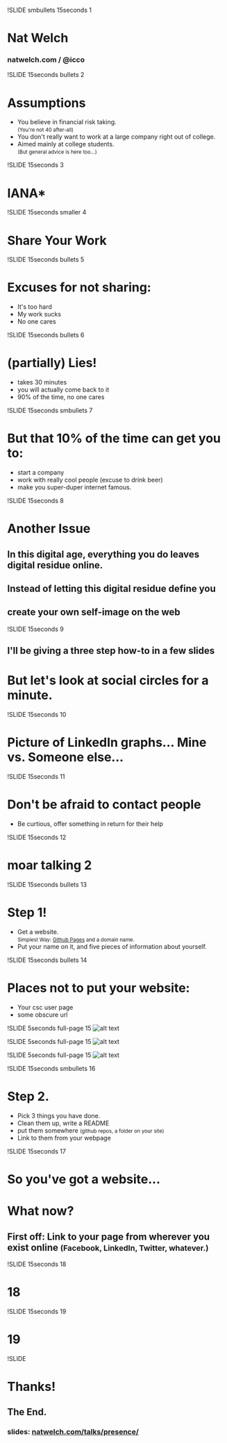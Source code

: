 !SLIDE smbullets 15seconds 1
# Nat Welch 
### natwelch.com  /  @icco

!SLIDE 15seconds bullets 2
# Assumptions

 * You believe in financial risk taking. <br /><small>(You're not 40 after-all)</small>
 * You don't really want to work at a large company right out of college.
 * Aimed mainly at college students. <br /><small>(But general advice is here too...)</small>

!SLIDE 15seconds 3
# IANA*
<!--
I am not a hiring manager, a lawyer, a psychologist, a human resources person, a counselor, etc.
-->

!SLIDE 15seconds smaller 4
# Share Your Work
<!--
# You do all of this work in college
## you write papers
## do projects
## and generally make cool shit
# but all of it just sits there
# why don't you share it?
-->

!SLIDE 15seconds bullets 5
# Excuses for not sharing:

 * It's too hard
 * My work sucks
 * No one cares

!SLIDE 15seconds bullets 6
# (partially) Lies!

 * takes 30 minutes
 * you will actually come back to it
 * 90% of the time, no one cares

!SLIDE 15seconds smbullets 7
# But that 10% of the time can get you to:

 * start a company 
 * work with really cool people (excuse to drink beer) 
 * make you super-duper internet famous.

!SLIDE 15seconds 8
# Another Issue

## In this digital age, everything you do leaves digital residue online.

## Instead of letting this digital residue define you

## create your own self-image on the web

!SLIDE 15seconds 9

## I'll be giving a three step how-to in a few slides

# But let's look at social circles for a minute.

!SLIDE 15seconds 10

# Picture of LinkedIn graphs... Mine vs. Someone else...

!SLIDE 15seconds 11

# Don't be afraid to contact people

 * Be curtious, offer something in return for their help
 <!--
Example: Dear Dr. Turner, I'm going to be in SLO this weekend and I like your work. I'm currently doing research on a problem similar to some of your papers and I was wondering if you would be interested in talking over a beer sometime in the next few days.
-->

!SLIDE 15seconds 12

# moar talking 2

!SLIDE 15seconds bullets 13
# Step 1!

 * Get a website. <br /><small>Simplest Way: [Github Pages][ghp] and a domain name.</small>
 * Put your name on it, and five pieces of information about yourself.

[ghp]: http://pages.github.com/

!SLIDE 15seconds bullets 14
# Places not to put your website:

 * Your csc user page
 * some obscure url

!SLIDE 5seconds full-page 15
![alt text](hphan.png "Henry Phan")

!SLIDE 5seconds full-page 15
![alt text](dmpat.png "David Patierno")

!SLIDE 5seconds full-page 15
![alt text](natw.png "Nat Welch")

!SLIDE 15seconds smbullets 16
# Step 2.

 * Pick 3 things you have done.
 * Clean them up, write a README
 * put them somewhere <small>(github repos, a folder on your site)</small>
 * Link to them from your webpage

!SLIDE 15seconds 17
# So you've got a website...

# What now?

## First off: Link to your page from wherever you exist online <small>(Facebook, LinkedIn, Twitter, whatever.)</small>

!SLIDE 15seconds 18
# 18

!SLIDE 15seconds 19
# 19

!SLIDE
# Thanks!
## The End.
### slides: [natwelch.com/talks/presence/](http://natwelch.com/talks/presence/)

<script>
// enable timeouts?
var nat_timeouts = false;

$(".15seconds").bind("showoff:show", function (event) {
   if (nat_timeouts) {
      setTimeout('nextStep()', 15000);
   }
});

$(".5seconds").bind("showoff:show", function (event) {
   if (nat_timeouts) {
      setTimeout('nextStep()', 5000);
   }
});
</script>
